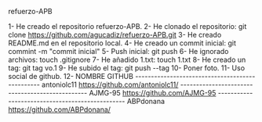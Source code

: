 refuerzo-APB

1- He creado el repositorio refuerzo-APB.
2- He clonado el repositorio: git clone https://github.com/agucadiz/refuerzo-APB.git
3- He creado README.md en el repositorio local.
4- He creado un commit inicial: git commint -m "commit inicial"
5- Push inicial: git push
6- He ignorado archivos: touch .gitignore
7- He añadido 1.txt: touch 1.txt
8- He creado un tag: git tag vo.1
9- He subido el tag: git push --tag
10- Poner foto.
11- Uso social de github.
12- 
    NOMBRE          GITHUB
    ------------------------------------------------
    antoniolc11     https://github.com/antoniolc11/
    ------------------------------------------------
    AJMG-95         https://github.com/AJMG-95
    ------------------------------------------------
    ABPdonana       https://github.com/ABPdonana/
